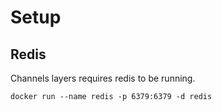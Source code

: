 # Setup

## Redis
Channels layers requires redis to be running.
```shell
docker run --name redis -p 6379:6379 -d redis
```